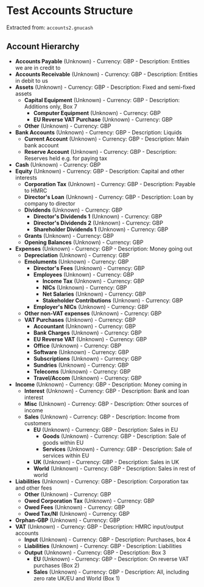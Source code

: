 # Test Accounts Structure

Extracted from: `accounts2.gnucash`

## Account Hierarchy

- **Accounts Payable** (Unknown) - Currency: GBP - Description: Entities we are in credit to
- **Accounts Receivable** (Unknown) - Currency: GBP - Description: Entities in debit to us
- **Assets** (Unknown) - Currency: GBP - Description: Fixed and semi-fixed assets
  - **Capital Equipment** (Unknown) - Currency: GBP - Description: Additions only, Box 7
    - **Computer Equipment** (Unknown) - Currency: GBP
    - **EU Reverse VAT Purchase** (Unknown) - Currency: GBP
  - **Other** (Unknown) - Currency: GBP
- **Bank Accounts** (Unknown) - Currency: GBP - Description: Liquids
  - **Current Account** (Unknown) - Currency: GBP - Description: Main bank account
  - **Reserve Account** (Unknown) - Currency: GBP - Description: Reserves held e.g. for paying tax
- **Cash** (Unknown) - Currency: GBP
- **Equity** (Unknown) - Currency: GBP - Description: Capital and other interests
  - **Corporation Tax** (Unknown) - Currency: GBP - Description: Payable to HMRC
  - **Director's Loan** (Unknown) - Currency: GBP - Description: Loan by company to director
  - **Dividends** (Unknown) - Currency: GBP
    - **Director's Dividends 1** (Unknown) - Currency: GBP
    - **Director's Dividends 2** (Unknown) - Currency: GBP
    - **Shareholder Dividends 1** (Unknown) - Currency: GBP
  - **Grants** (Unknown) - Currency: GBP
  - **Opening Balances** (Unknown) - Currency: GBP
- **Expenses** (Unknown) - Currency: GBP - Description: Money going out
  - **Depreciation** (Unknown) - Currency: GBP
  - **Emoluments** (Unknown) - Currency: GBP
    - **Director's Fees** (Unknown) - Currency: GBP
    - **Employees** (Unknown) - Currency: GBP
      - **Income Tax** (Unknown) - Currency: GBP
      - **NICs** (Unknown) - Currency: GBP
      - **Net Salaries** (Unknown) - Currency: GBP
      - **Stakeholder Contributions** (Unknown) - Currency: GBP
    - **Employer's NICs** (Unknown) - Currency: GBP
  - **Other non-VAT expenses** (Unknown) - Currency: GBP
  - **VAT Purchases** (Unknown) - Currency: GBP
    - **Accountant** (Unknown) - Currency: GBP
    - **Bank Charges** (Unknown) - Currency: GBP
    - **EU Reverse VAT** (Unknown) - Currency: GBP
    - **Office** (Unknown) - Currency: GBP
    - **Software** (Unknown) - Currency: GBP
    - **Subscriptions** (Unknown) - Currency: GBP
    - **Sundries** (Unknown) - Currency: GBP
    - **Telecoms** (Unknown) - Currency: GBP
    - **Travel/Accom** (Unknown) - Currency: GBP
- **Income** (Unknown) - Currency: GBP - Description: Money coming in
  - **Interest** (Unknown) - Currency: GBP - Description: Bank and loan interest
  - **Misc** (Unknown) - Currency: GBP - Description: Other sources of income
  - **Sales** (Unknown) - Currency: GBP - Description: Income from customers
    - **EU** (Unknown) - Currency: GBP - Description: Sales in EU
      - **Goods** (Unknown) - Currency: GBP - Description: Sale of goods within EU
      - **Services** (Unknown) - Currency: GBP - Description: Sale of services within EU
    - **UK** (Unknown) - Currency: GBP - Description: Sales in UK
    - **World** (Unknown) - Currency: GBP - Description: Sales in rest of world
- **Liabilities** (Unknown) - Currency: GBP - Description: Corporation tax and other fees
  - **Other** (Unknown) - Currency: GBP
  - **Owed Corporation Tax** (Unknown) - Currency: GBP
  - **Owed Fees** (Unknown) - Currency: GBP
  - **Owed Tax/NI** (Unknown) - Currency: GBP
- **Orphan-GBP** (Unknown) - Currency: GBP
- **VAT** (Unknown) - Currency: GBP - Description: HMRC input/output accounts
  - **Input** (Unknown) - Currency: GBP - Description: Purchases, box 4
  - **Liabilities** (Unknown) - Currency: GBP - Description: Liabilities
  - **Output** (Unknown) - Currency: GBP - Description: Box 3
    - **EU** (Unknown) - Currency: GBP - Description: On reverse VAT purchases (Box 2)
    - **Sales** (Unknown) - Currency: GBP - Description: All, including zero rate UK/EU and World  (Box 1)
